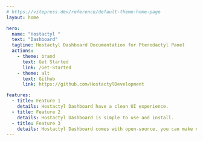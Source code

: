 ```yaml
---
# https://vitepress.dev/reference/default-theme-home-page
layout: home

hero:
  name: "Hostactyl "
  text: "Dashboard"
  tagline: Hostactyl Dashboard Documentation for Pterodactyl Panel
  actions:
    - theme: brand
      text: Get Started
      link: /Get-Started
    - theme: alt
      text: Github
      link: https://github.com/HostactylDevelopment

features:
  - title: Feature 1
    details: Hostactyl Dashboard have a clean UI experience. 
  - title: Feature 2
    details: Hostactyl Dashboard is simple to use and install.
  - title: Feature 3
    details: Hostactyl Dashboard comes with open-source, you can make changes to your d
---
```


